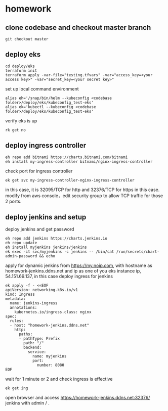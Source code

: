 # homework
## clone codebase and checkout master branch
```hcl
git checkout master
```
## deploy eks
```hcl
cd deploy/eks
terraform init
terraform apply -var-file="testing.tfvars" -var="access_key=<your access key>" -var="secret_key=<your secret key>"

```
set up local command environment
```hcl
alias eh='/snap/bin/helm --kubeconfig <codebase folder>/deploy/eks/kubeconfig_test-eks'
alias ek='kubectl --kubeconfig <codebase folder>/deploy/eks/kubeconfig_test-eks'
```
verify eks is up
```hcl
rk get no
```
## deploy ingress controller
```hcl
eh repo add bitnami https://charts.bitnami.com/bitnami
eh install my-ingress-controller bitnami/nginx-ingress-controller
```
check port for ingress controller
```hcl
ek get svc my-ingress-controller-nginx-ingress-controller
```
in this case, it is 32095/TCP for http and 32376/TCP for https in this case. modify from aws console，edit security group to allow TCP traffic for those 2 ports.
## deploy jenkins and setup
deploy jenkins and get password
```hcl
eh repo add jenkins https://charts.jenkins.io
eh repo update
eh install myjenkins jenkins/jenkins
ek exec -it svc/myjenkins -c jenkins -- /bin/cat /run/secrets/chart-admin-password && echo
```
apply for dynamic jenkins from https://my.noip.com, with hostname as homework-jenkins.ddns.net and ip as one of you eks instance ip, 54.151.69.137, in this case
deploy ingress for jenkins
```hcl
ek apply -f - <<EOF
apiVersion: networking.k8s.io/v1
kind: Ingress
metadata:
  name: jenkins-ingress
  annotations:
    kubernetes.io/ingress.class: nginx
spec:
  rules:
  - host: "homework-jenkins.ddns.net"
    http:
      paths:
      - pathType: Prefix
        path: "/"
        backend:
          service:
            name: myjenkins
            port:
              number: 8080
EOF
```
wait for 1 minute or 2 and check ingress is effective
```hcl
ek get ing
```
open browser and access https://homework-jenkins.ddns.net:32376/ jenkins with admin / <password you get>.



